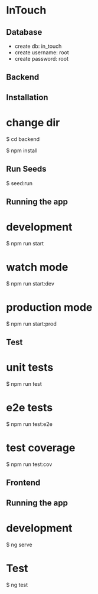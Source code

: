 # InTouch

## Database
- create db: in_touch
- create username: root
- create password: root


## Backend

## Installation

# change dir
$ cd backend

$ npm install

## Run Seeds
$ seed:run

## Running the app

# development
$ npm run start

# watch mode
$ npm run start:dev

# production mode
$ npm run start:prod


## Test

# unit tests
$ npm run test

# e2e tests
$ npm run test:e2e

# test coverage
$ npm run test:cov

## Frontend

## Running the app

# development
$ ng serve

# Test
$ ng test
